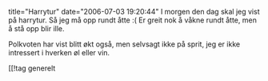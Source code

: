 title="Harrytur"
date="2006-07-03 19:20:44"
I morgen den dag skal jeg vist på harrytur. Så jeg må opp rundt åtte :( Er greit nok å våkne rundt åtte, men å stå opp blir ille.

Polkvoten har vist blitt økt også, men selvsagt ikke på sprit, jeg er ikke intressert i hverken øl eller vin.

[[!tag  generelt
